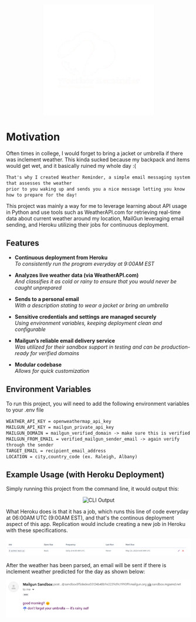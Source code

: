 <p align="center">
  <img src="https://github.com/skoyam/weather-reminder/blob/main/docs/logo.png?raw=true" alt="Logo" width="300"/>
</p>


# Motivation

Often times in college, I would forget to bring a jacket or umbrella if there was inclement weather. This kinda sucked because my backpack and items would get wet, and it basically ruined my whole day :(

    That's why I created Weather Reminder, a simple email messaging system that assesses the weather
    prior to you waking up and sends you a nice message letting you know how to prepare for the day!

This project was mainly a way for me to leverage learning about API usage in Python and use tools such as WeatherAPI.com for retrieving real-time data about current weather around my location, MailGun leveraging email sending, and Heroku utilizing their jobs for continuous deployment.

## Features

- **Continuous deployment from Heroku**  
  _To consistently run the program everyday at 9:00AM EST_

- **Analyzes live weather data (via WeatherAPI.com)**  
  _And classifies it as cold or rainy to ensure that you would never be caught unprepared_

- **Sends to a personal email**  
  _With a description stating to wear a jacket or bring an umbrella_

- **Sensitive credentials and settings are managed securely**  
  _Using environment variables, keeping deployment clean and configurable_

- **Mailgun’s reliable email delivery service**  
  _Was utilized for their sandbox support in testing and can be production-ready for verified domains_

- **Modular codebase**  
  _Allows for quick customization_

## Environment Variables

To run this project, you will need to add the following environment variables to your .env file

```
WEATHER_API_KEY = openweathermap_api_key
MAILGUN_API_KEY = mailgun_private_api_key
MAILGUN_DOMAIN = mailgun_verified_domain -> make sure this is verified
MAILGUN_FROM_EMAIL = verified_mailgun_sender_email -> again verify through the sender
TARGET_EMAIL = recipient_email_address
LOCATION = city,country_code (ex. Raleigh, Albany)
```

## Example Usage (with Heroku Deployment)

Simply running this project from the command line, it would output this:

<p align="center">
  <img src="https://github.com/user-attachments/assets/c9847a1e-2215-4742-9bf2-8150fe06e19a" alt="CLI Output" width="400"/>
</p>

What Heroku does is that it has a job, which runs this line of code everyday at 06:00AM UTC (9:00AM EST), and that's the continous deployment aspect of this app. Replication would include creating a new job in Heroku with these specifications.

<p align="center">
  <img src="https://github.com/skoyam/weather-reminder/blob/main/docs/heroku.png?raw=true" alt="CLI Output" width="800"/>
</p>

After the weather has been parsed, an email will be sent if there is inclement weather predicted for the day as shown below:

<p align="center">
  <img src="https://github.com/skoyam/weather-reminder/blob/main/docs/email.png?raw=true" alt="CLI Output" width="600"/>
</p>




